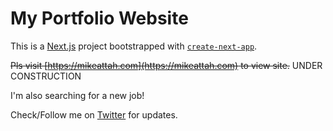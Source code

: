 # My Portfolio Website

This is a [Next.js](https://nextjs.org/) project bootstrapped with [`create-next-app`](https://github.com/vercel/next.js/tree/canary/packages/create-next-app).

~~Pls visit [https://mikeattah.com](https://mikeattah.com) to view site.~~ UNDER CONSTRUCTION

I'm also searching for a new job!

Check/Follow me on [Twitter](https://twitter.com/mikeattah_) for updates.
